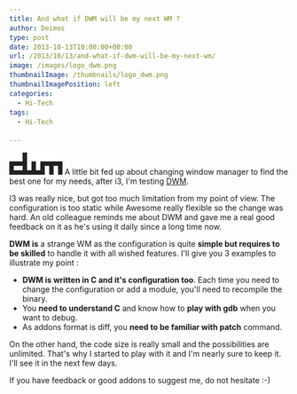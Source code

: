 ```yaml
---
title: And what if DWM will be my next WM ?
author: Deimos
type: post
date: 2013-10-13T10:00:00+00:00
url: /2013/10/13/and-what-if-dwm-will-be-my-next-wm/
image: /images/logo_dwm.png
thumbnailImage: /thumbnails/logo_dwm.png
thumbnailImagePosition: left
categories:
  - Hi-Tech
tags:
  - Hi-Tech

---
```

![dwm-logo](/images/logo_dwm.png)
A little bit fed up about changing window manager to find the best one for my needs, after i3, I'm testing [DWM](http://dwm.suckless.org/).

I3 was really nice, but got too much limitation from my point of view. The configuration is too static while Awesome really flexible so the change was hard. An old colleague reminds me about DWM and gave me a real good feedback on it as he's using it daily since a long time now.

**DWM is** a strange WM as the configuration is quite **simple but requires to be skilled** to handle it with all wished features. I'll give you 3 examples to illustrate my point :

  * **DWM is written in C and it's configuration too**. Each time you need to change the configuration or add a module, you'll need to recompile the binary.
  * You **need to understand C** and know how to **play with gdb** when you want to debug.
  * As addons format is diff, you **need to be familiar with patch** command.

On the other hand, the code size is really small and the possibilities are unlimited. That's why I started to play with it and I'm nearly sure to keep it. I'll see it in the next few days.

If you have feedback or good addons to suggest me, do not hesitate :-)